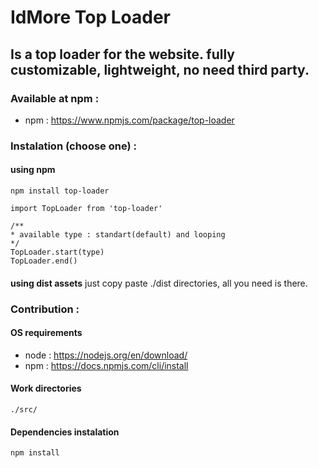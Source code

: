 # IdMore Top Loader 

## Is a top loader for the website. fully customizable, lightweight, no need third party.

### Available at npm :
* npm : https://www.npmjs.com/package/top-loader

### Instalation (choose one) :
#### using npm
```
npm install top-loader
```
```
import TopLoader from 'top-loader'

/**
* available type : standart(default) and looping
*/
TopLoader.start(type)
TopLoader.end()

```
####
**using dist assets**
just copy paste ./dist directories, all you need is there.

### Contribution :
#### OS requirements
- node : https://nodejs.org/en/download/
- npm : https://docs.npmjs.com/cli/install

#### Work directories
`./src/`

#### Dependencies instalation
`npm install`